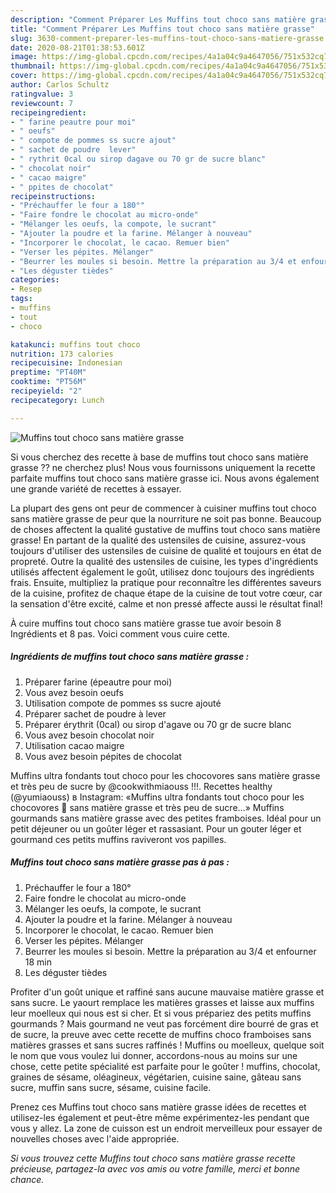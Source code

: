 ```yaml
---
description: "Comment Préparer Les Muffins tout choco sans matière grasse"
title: "Comment Préparer Les Muffins tout choco sans matière grasse"
slug: 3630-comment-preparer-les-muffins-tout-choco-sans-matiere-grasse
date: 2020-08-21T01:38:53.601Z
image: https://img-global.cpcdn.com/recipes/4a1a04c9a4647056/751x532cq70/muffins-tout-choco-sans-matiere-grasse-photo-principale-de-la-recette.jpg
thumbnail: https://img-global.cpcdn.com/recipes/4a1a04c9a4647056/751x532cq70/muffins-tout-choco-sans-matiere-grasse-photo-principale-de-la-recette.jpg
cover: https://img-global.cpcdn.com/recipes/4a1a04c9a4647056/751x532cq70/muffins-tout-choco-sans-matiere-grasse-photo-principale-de-la-recette.jpg
author: Carlos Schultz
ratingvalue: 3
reviewcount: 7
recipeingredient:
- " farine peautre pour moi"
- " oeufs"
- " compote de pommes ss sucre ajout"
- " sachet de poudre  lever"
- " rythrit 0cal ou sirop dagave ou 70 gr de sucre blanc"
- " chocolat noir"
- " cacao maigre"
- " ppites de chocolat"
recipeinstructions:
- "Préchauffer le four a 180°"
- "Faire fondre le chocolat au micro-onde"
- "Mélanger les oeufs, la compote, le sucrant"
- "Ajouter la poudre et la farine. Mélanger à nouveau"
- "Incorporer le chocolat, le cacao. Remuer bien"
- "Verser les pépites. Mélanger"
- "Beurrer les moules si besoin. Mettre la préparation au 3/4 et enfourner 18 min"
- "Les déguster tièdes"
categories:
- Resep
tags:
- muffins
- tout
- choco

katakunci: muffins tout choco 
nutrition: 173 calories
recipecuisine: Indonesian
preptime: "PT40M"
cooktime: "PT56M"
recipeyield: "2"
recipecategory: Lunch

---
```



![Muffins tout choco sans matière grasse](https://img-global.cpcdn.com/recipes/4a1a04c9a4647056/751x532cq70/muffins-tout-choco-sans-matiere-grasse-photo-principale-de-la-recette.jpg)

Si vous cherchez des recette à base de muffins tout choco sans matière grasse ?? ne cherchez plus! Nous vous fournissons uniquement la recette parfaite muffins tout choco sans matière grasse ici. Nous avons également une grande variété de recettes à essayer.

La plupart des gens ont peur de commencer à cuisiner muffins tout choco sans matière grasse de peur que la nourriture ne soit pas bonne. Beaucoup de choses affectent la qualité gustative de muffins tout choco sans matière grasse! En partant de la qualité des ustensiles de cuisine, assurez-vous toujours d'utiliser des ustensiles de cuisine de qualité et toujours en état de propreté. Outre la qualité des ustensiles de cuisine, les types d'ingrédients utilisés affectent également le goût, utilisez donc toujours des ingrédients frais. Ensuite, multipliez la pratique pour reconnaître les différentes saveurs de la cuisine, profitez de chaque étape de la cuisine de tout votre cœur, car la sensation d'être excité, calme et non pressé affecte aussi le résultat final!

<!--inarticleads1-->

À cuire muffins tout choco sans matière grasse tue avoir besoin 8 Ingrédients et 8 pas. Voici comment vous cuire cette.

##### Ingrédients de muffins tout choco sans matière grasse :

1. Préparer  farine (épeautre pour moi)
1. Vous avez besoin  oeufs
1. Utilisation  compote de pommes ss sucre ajouté
1. Préparer  sachet de poudre à lever
1. Préparer  érythrit (0cal) ou sirop d&#39;agave ou 70 gr de sucre blanc
1. Vous avez besoin  chocolat noir
1. Utilisation  cacao maigre
1. Vous avez besoin  pépites de chocolat


Muffins ultra fondants tout choco pour les chocovores sans matière grasse et très peu de sucre by @cookwithmiaouss !!!. Recettes healthy (@yumiaouss) в Instagram: «Muffins ultra fondants tout choco pour les chocovores 🍫 sans matière grasse et très peu de sucre…» Muffins gourmands sans matière grasse avec des petites framboises. Idéal pour un petit déjeuner ou un goûter léger et rassasiant. Pour un gouter léger et gourmand ces petits muffins raviveront vos papilles. 

<!--inarticleads2-->

##### Muffins tout choco sans matière grasse pas à pas :

1. Préchauffer le four a 180°
1. Faire fondre le chocolat au micro-onde
1. Mélanger les oeufs, la compote, le sucrant
1. Ajouter la poudre et la farine. Mélanger à nouveau
1. Incorporer le chocolat, le cacao. Remuer bien
1. Verser les pépites. Mélanger
1. Beurrer les moules si besoin. Mettre la préparation au 3/4 et enfourner 18 min
1. Les déguster tièdes


Profiter d&#39;un goût unique et raffiné sans aucune mauvaise matière grasse et sans sucre. Le yaourt remplace les matières grasses et laisse aux muffins leur moelleux qui nous est si cher. Et si vous prépariez des petits muffins gourmands ? Mais gourmand ne veut pas forcément dire bourré de gras et de sucre, la preuve avec cette recette de muffins choco framboises sans matières grasses et sans sucres raffinés ! Muffins ou moelleux, quelque soit le nom que vous voulez lui donner, accordons-nous au moins sur une chose, cette petite spécialité est parfaite pour le goûter ! muffins, chocolat, graines de sésame, oléagineux, végétarien, cuisine saine, gâteau sans sucre, muffin sans sucre, sésame, cuisine facile. 

<!--inarticleads1-->

<p>
Prenez ces Muffins tout choco sans matière grasse idées de recettes et utilisez-les également et peut-être même expérimentez-les pendant que vous y allez. La zone de cuisson est un endroit merveilleux pour essayer de nouvelles choses avec l'aide appropriée.
</p>

<p>
<i>Si vous trouvez cette Muffins tout choco sans matière grasse recette précieuse, partagez-la avec vos amis ou votre famille, merci et bonne chance.</i>
</p>
